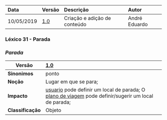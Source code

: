 |Data|Versão|Descrição|Autor|
|:---|:---|:---|:---|
|10/05/2019|[1.0](https://github.com/Andre-Eduardo/2019.1-Requisitos-Moovit/tree/master/lexicos/versao%201.0)|Criação e adição de conteúdo|André Eduardo|


### Léxico 31 - Parada
### ***<a name="parada">Parada</a>***


|Versão|[1.0](https://github.com/Andre-Eduardo/2019.1-Requisitos-Moovit/tree/master/lexicos/versao%201.0)
|-|:-|
|**Sinonimos**|ponto
|**Noção**|Lugar em que se para;|
|**Impacto**|[usuario](#usuario) pode definir um local de parada; O [plano de viagem](#plano-de-viagem) pode definir/sugerir um local de parada; |
|**Classificação**| Objeto